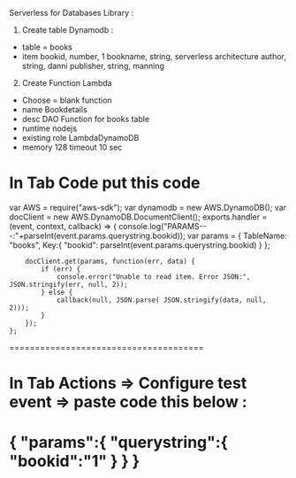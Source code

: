 Serverless for Databases Library :

1. Create table Dynamodb :
- table = books
- item
bookid, number, 1
bookname, string, serverless architecture
author, string, danni
publisher, string, manning

2. Create Function Lambda
- Choose = blank function
- name Bookdetails
- desc DAO Function for books table
- runtime nodejs
- existing role LambdaDynamoDB
- memory 128
timeout 10 sec


In Tab Code put this code
======================================
var AWS = require("aws-sdk");
var dynamodb = new AWS.DynamoDB();
var docClient = new AWS.DynamoDB.DocumentClient();
    exports.handler = (event, context, callback) => {
        console.log("PARAMS---:"+parseInt(event.params.querystring.bookid));
        var params = {
            TableName: "books",
            Key:{
                "bookid": parseInt(event.params.querystring.bookid)
            }
        };

        docClient.get(params, function(err, data) {
            if (err) {
                console.error("Unable to read item. Error JSON:", JSON.stringify(err, null, 2));
            } else {
                callback(null, JSON.parse( JSON.stringify(data, null, 2)));
            }
        });
    };
======================================



In Tab Actions => Configure test event => paste code this below :
======================================
{
 "params":{
     "querystring":{
         "bookid":"1"
     }
  }
}
======================================
